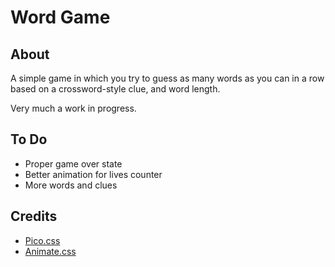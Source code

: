# Word Game

## About

A simple game in which you try to guess as many words as you can in a row based on a crossword-style clue, and word length.

Very much a work in progress.

## To Do

- Proper game over state
- Better animation for lives counter
- More words and clues

## Credits

- [Pico.css](https://picocss.com)
- [Animate.css](https://animate.style)
